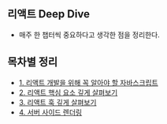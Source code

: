 ## 리액트 Deep Dive

- 매주 한 챕터씩 중요하다고 생각한 점을 정리한다.

## 목차별 정리

- [1. 리액트 개발을 위해 꼭 알아야 할 자바스크립트](1.%20리액트%20개발을%20위해%20꼭%20알아야%20할%20자바스크립트/)
- [2. 리액트 핵심 요소 깊게 살펴보기](2.%20리액트%20핵심%20요소%20깊게%20살펴보기/)
- [3. 리액트 훅 깊게 살펴보기](3.%20리엑트%20훅%20깊게%20살펴보기/)
- [4. 서버 사이드 렌더링](4.%20서버%20사이드%20렌더링/)
